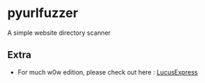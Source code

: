 # pyurlfuzzer
A simple website directory scanner

## Extra
- For much w0w edition, please check out here : [LucusExpress](https://github.com/karinzaa/LucusExpress)
